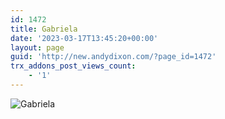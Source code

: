 ```yaml
---
id: 1472
title: Gabriela
date: '2023-03-17T13:45:20+00:00'
layout: page
guid: 'http://new.andydixon.com/?page_id=1472'
trx_addons_post_views_count:
    - '1'
---
```


![Gabriela](https://i0.wp.com/assets.g8x2.ldn.idrivee2-23.com/posters/Gabriela%2001.jpg?w=1200&ssl=1 "Gabriela")